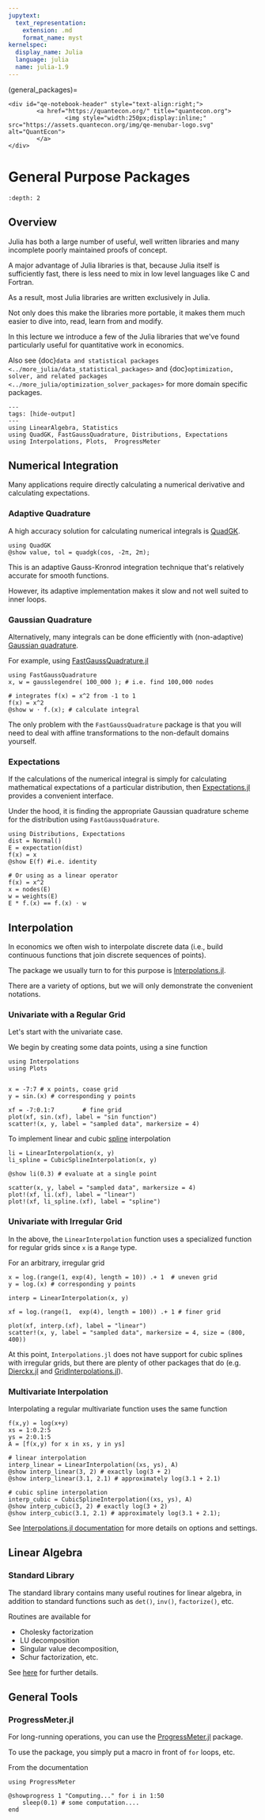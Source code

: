 ```yaml
---
jupytext:
  text_representation:
    extension: .md
    format_name: myst
kernelspec:
  display_name: Julia
  language: julia
  name: julia-1.9
---
```


(general_packages)=
```{raw} html
<div id="qe-notebook-header" style="text-align:right;">
        <a href="https://quantecon.org/" title="quantecon.org">
                <img style="width:250px;display:inline;" src="https://assets.quantecon.org/img/qe-menubar-logo.svg" alt="QuantEcon">
        </a>
</div>
```

# General Purpose Packages

```{contents} Contents
:depth: 2
```

## Overview

Julia has both a large number of useful, well written libraries and many incomplete poorly maintained proofs of concept.

A major advantage of Julia libraries is that, because Julia itself is sufficiently fast, there is less need to mix in low level languages like C and Fortran.

As a result, most Julia libraries are written exclusively in Julia.

Not only does this make the libraries more portable, it makes them much easier to dive into, read, learn from and modify.

In this lecture we introduce a few of the Julia libraries that we've found particularly useful for quantitative work in economics.

Also see {doc}`data and statistical packages <../more_julia/data_statistical_packages>` and {doc}`optimization, solver, and related packages <../more_julia/optimization_solver_packages>` for more domain specific packages.


```{code-cell} julia
---
tags: [hide-output]
---
using LinearAlgebra, Statistics
using QuadGK, FastGaussQuadrature, Distributions, Expectations
using Interpolations, Plots,  ProgressMeter
```

## Numerical Integration

Many applications require directly calculating a numerical derivative and calculating expectations.

### Adaptive Quadrature

A high accuracy solution for calculating numerical integrals is [QuadGK](https://github.com/JuliaMath/QuadGK.jl).

```{code-cell} julia
using QuadGK
@show value, tol = quadgk(cos, -2π, 2π);
```

This is an adaptive Gauss-Kronrod integration technique that's relatively accurate for smooth functions.

However, its adaptive implementation makes it slow and not well suited to inner loops.

### Gaussian Quadrature

Alternatively, many integrals can be done efficiently with (non-adaptive) [Gaussian quadrature](https://en.wikipedia.org/wiki/Gaussian_quadrature).

For example, using [FastGaussQuadrature.jl](https://github.com/ajt60gaibb/FastGaussQuadrature.jl)

```{code-cell} julia
using FastGaussQuadrature
x, w = gausslegendre( 100_000 ); # i.e. find 100,000 nodes

# integrates f(x) = x^2 from -1 to 1
f(x) = x^2
@show w ⋅ f.(x); # calculate integral
```

The only problem with the `FastGaussQuadrature` package is that you will need to deal with affine transformations to the non-default domains yourself.

### Expectations

If the calculations of the numerical integral is simply for calculating mathematical expectations of a particular distribution, then [Expectations.jl](https://github.com/QuantEcon/Expectations.jl) provides a convenient interface.

Under the hood, it is finding the appropriate Gaussian quadrature scheme for the distribution using `FastGaussQuadrature`.

```{code-cell} julia
using Distributions, Expectations
dist = Normal()
E = expectation(dist)
f(x) = x
@show E(f) #i.e. identity

# Or using as a linear operator
f(x) = x^2
x = nodes(E)
w = weights(E)
E * f.(x) == f.(x) ⋅ w
```

## Interpolation

In economics we often wish to interpolate discrete data (i.e., build continuous functions that join discrete sequences of points).

The package we usually turn to for this purpose is [Interpolations.jl](https://github.com/JuliaMath/Interpolations.jl).

There are a variety of options, but we will only demonstrate the convenient notations.

### Univariate with a Regular Grid

Let's start with the univariate case.

We begin by creating some data points, using a sine function

```{code-cell} julia
using Interpolations
using Plots


x = -7:7 # x points, coase grid
y = sin.(x) # corresponding y points

xf = -7:0.1:7        # fine grid
plot(xf, sin.(xf), label = "sin function")
scatter!(x, y, label = "sampled data", markersize = 4)
```

To implement linear and cubic [spline](https://en.wikipedia.org/wiki/Spline_%28mathematics%29) interpolation

```{code-cell} julia
li = LinearInterpolation(x, y)
li_spline = CubicSplineInterpolation(x, y)

@show li(0.3) # evaluate at a single point

scatter(x, y, label = "sampled data", markersize = 4)
plot!(xf, li.(xf), label = "linear")
plot!(xf, li_spline.(xf), label = "spline")
```

### Univariate with Irregular Grid

In the above, the `LinearInterpolation` function uses a specialized function
for regular grids since `x` is a `Range` type.

For an arbitrary, irregular grid

```{code-cell} julia
x = log.(range(1, exp(4), length = 10)) .+ 1  # uneven grid
y = log.(x) # corresponding y points

interp = LinearInterpolation(x, y)

xf = log.(range(1,  exp(4), length = 100)) .+ 1 # finer grid

plot(xf, interp.(xf), label = "linear")
scatter!(x, y, label = "sampled data", markersize = 4, size = (800, 400))
```

At this point, `Interpolations.jl` does not have support for cubic splines with irregular grids, but there are plenty of other packages that do (e.g. [Dierckx.jl](https://github.com/kbarbary/Dierckx.jl)  and [GridInterpolations.jl](https://github.com/sisl/GridInterpolations.jl)).

### Multivariate Interpolation

Interpolating a regular multivariate function uses the same function

```{code-cell} julia
f(x,y) = log(x+y)
xs = 1:0.2:5
ys = 2:0.1:5
A = [f(x,y) for x in xs, y in ys]

# linear interpolation
interp_linear = LinearInterpolation((xs, ys), A)
@show interp_linear(3, 2) # exactly log(3 + 2)
@show interp_linear(3.1, 2.1) # approximately log(3.1 + 2.1)

# cubic spline interpolation
interp_cubic = CubicSplineInterpolation((xs, ys), A)
@show interp_cubic(3, 2) # exactly log(3 + 2)
@show interp_cubic(3.1, 2.1) # approximately log(3.1 + 2.1);
```

See [Interpolations.jl documentation](https://github.com/JuliaMath/Interpolations.jl#convenience-notation) for more details on options and settings.

## Linear Algebra

### Standard Library

The standard library contains many useful routines for linear algebra, in
addition to standard functions such as `det()`, `inv()`, `factorize()`, etc.

Routines are available for

* Cholesky factorization
* LU decomposition
* Singular value decomposition,
* Schur factorization, etc.

See [here](https://docs.julialang.org/en/v1/stdlib/LinearAlgebra/) for further details.

## General Tools

### ProgressMeter.jl

For long-running operations, you can use the [ProgressMeter.jl](https://github.com/timholy/ProgressMeter.jl) package.

To use the package, you simply put a macro in front of `for` loops, etc.

From the documentation

```{code-cell} julia
using ProgressMeter

@showprogress 1 "Computing..." for i in 1:50
    sleep(0.1) # some computation....
end
```

